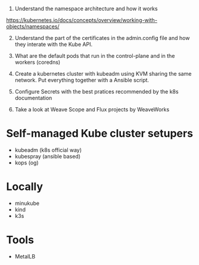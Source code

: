 1. Understand the namespace architecture and how it works

https://kubernetes.io/docs/concepts/overview/working-with-objects/namespaces/

2. Understand the part of the certificates in the admin.config file and how they interate with the Kube API.

3. What are the default pods that run in the control-plane and in the workers (coredns)

3. Create a kubernetes cluster with kubeadm using KVM sharing the same network. Put everything together with a Ansible script.

4. Configure Secrets with the best pratices recommended by the k8s documentation

5. Take a look at Weave Scope and Flux projects by WeaveWorks

# Self-managed Kube cluster setupers

- kubeadm (k8s official way)
- kubespray (ansible based)
- kops (og)

# Locally

- minukube
- kind
- k3s

# Tools

- MetalLB